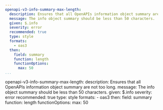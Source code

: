 ```yaml
---
openapi-v3-info-summary-max-length:
  description: Ensures that all OpenAPIs information object summary are not too long.
  message: The info object summary should be less than 50 characters.
  given: $.info
  severity: error
  recommended: true
  type: style
  formats:
    - oas3
  then:
    field: summary
    function: length
    functionOptions:
      max: 50
...
```

openapi-v3-info-summary-max-length:
  description: Ensures that all OpenAPIs information object summary are not too long.
  message: The info object summary should be less than 50 characters.
  given: $.info
  severity: error
  recommended: true
  type: style
  formats:
    - oas3
  then:
    field: summary
    function: length
    functionOptions:
      max: 50
